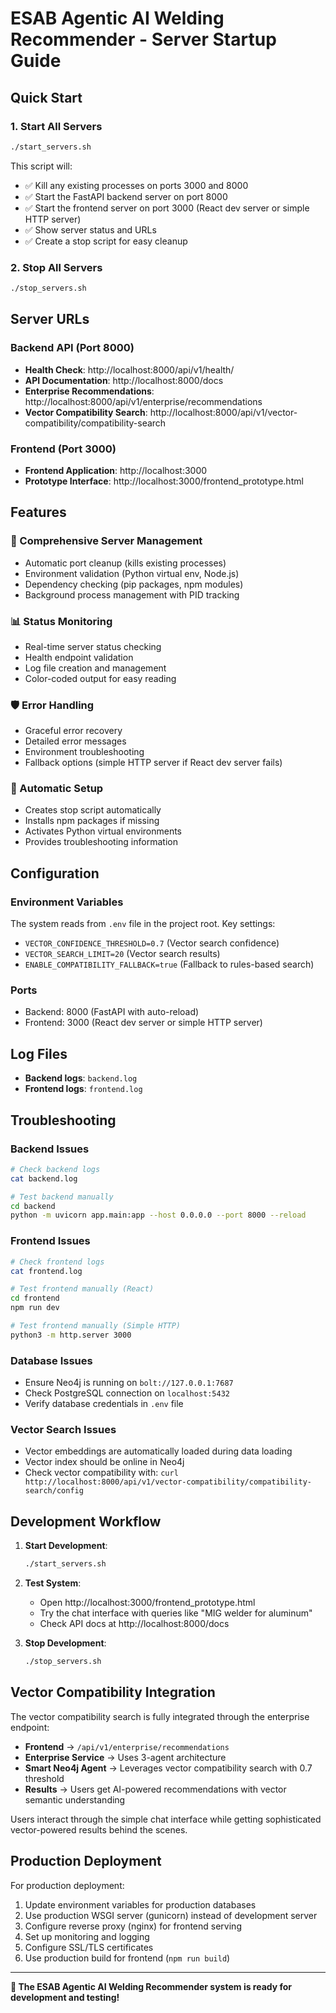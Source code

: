 # ESAB Agentic AI Welding Recommender - Server Startup Guide

## Quick Start

### 1. Start All Servers
```bash
./start_servers.sh
```

This script will:
- ✅ Kill any existing processes on ports 3000 and 8000
- ✅ Start the FastAPI backend server on port 8000
- ✅ Start the frontend server on port 3000 (React dev server or simple HTTP server)
- ✅ Show server status and URLs
- ✅ Create a stop script for easy cleanup

### 2. Stop All Servers
```bash
./stop_servers.sh
```

## Server URLs

### Backend API (Port 8000)
- **Health Check**: http://localhost:8000/api/v1/health/
- **API Documentation**: http://localhost:8000/docs
- **Enterprise Recommendations**: http://localhost:8000/api/v1/enterprise/recommendations
- **Vector Compatibility Search**: http://localhost:8000/api/v1/vector-compatibility/compatibility-search

### Frontend (Port 3000)
- **Frontend Application**: http://localhost:3000
- **Prototype Interface**: http://localhost:3000/frontend_prototype.html

## Features

### 🚀 Comprehensive Server Management
- Automatic port cleanup (kills existing processes)
- Environment validation (Python virtual env, Node.js)
- Dependency checking (pip packages, npm modules)
- Background process management with PID tracking

### 📊 Status Monitoring
- Real-time server status checking
- Health endpoint validation
- Log file creation and management
- Color-coded output for easy reading

### 🛡️ Error Handling
- Graceful error recovery
- Detailed error messages
- Environment troubleshooting
- Fallback options (simple HTTP server if React dev server fails)

### 🔧 Automatic Setup
- Creates stop script automatically
- Installs npm packages if missing
- Activates Python virtual environments
- Provides troubleshooting information

## Configuration

### Environment Variables
The system reads from `.env` file in the project root. Key settings:
- `VECTOR_CONFIDENCE_THRESHOLD=0.7` (Vector search confidence)
- `VECTOR_SEARCH_LIMIT=20` (Vector search results)
- `ENABLE_COMPATIBILITY_FALLBACK=true` (Fallback to rules-based search)

### Ports
- Backend: 8000 (FastAPI with auto-reload)
- Frontend: 3000 (React dev server or simple HTTP server)

## Log Files
- **Backend logs**: `backend.log`
- **Frontend logs**: `frontend.log`

## Troubleshooting

### Backend Issues
```bash
# Check backend logs
cat backend.log

# Test backend manually
cd backend
python -m uvicorn app.main:app --host 0.0.0.0 --port 8000 --reload
```

### Frontend Issues
```bash
# Check frontend logs  
cat frontend.log

# Test frontend manually (React)
cd frontend
npm run dev

# Test frontend manually (Simple HTTP)
python3 -m http.server 3000
```

### Database Issues
- Ensure Neo4j is running on `bolt://127.0.0.1:7687`
- Check PostgreSQL connection on `localhost:5432`
- Verify database credentials in `.env` file

### Vector Search Issues
- Vector embeddings are automatically loaded during data loading
- Vector index should be online in Neo4j
- Check vector compatibility with: `curl http://localhost:8000/api/v1/vector-compatibility/compatibility-search/config`

## Development Workflow

1. **Start Development**:
   ```bash
   ./start_servers.sh
   ```

2. **Test System**:
   - Open http://localhost:3000/frontend_prototype.html
   - Try the chat interface with queries like "MIG welder for aluminum"
   - Check API docs at http://localhost:8000/docs

3. **Stop Development**:
   ```bash
   ./stop_servers.sh
   ```

## Vector Compatibility Integration

The vector compatibility search is fully integrated through the enterprise endpoint:
- **Frontend** → `/api/v1/enterprise/recommendations` 
- **Enterprise Service** → Uses 3-agent architecture
- **Smart Neo4j Agent** → Leverages vector compatibility search with 0.7 threshold
- **Results** → Users get AI-powered recommendations with vector semantic understanding

Users interact through the simple chat interface while getting sophisticated vector-powered results behind the scenes.

## Production Deployment

For production deployment:
1. Update environment variables for production databases
2. Use production WSGI server (gunicorn) instead of development server
3. Configure reverse proxy (nginx) for frontend serving
4. Set up monitoring and logging
5. Configure SSL/TLS certificates
6. Use production build for frontend (`npm run build`)

---

**🎉 The ESAB Agentic AI Welding Recommender system is ready for development and testing!**